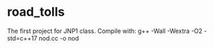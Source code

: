 # road_tolls
The first project for JNP1 class.
Compile with:
g++ -Wall -Wextra -O2 -std=c++17 nod.cc -o nod
